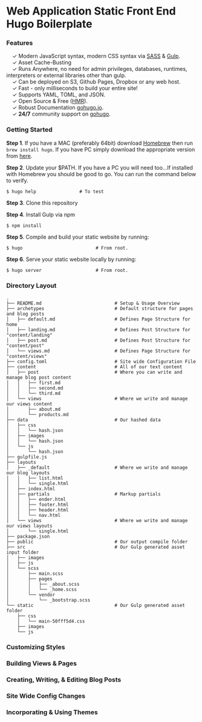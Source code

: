 # Web Application Static Front End Hugo Boilerplate

### Features

&nbsp; &nbsp; ✓ Modern JavaScript syntax, modern CSS syntax via [SASS](http://sass-lang.com/) & [Gulp](http://gulpjs.com/).<br>
&nbsp; &nbsp; ✓ Asset Cache-Busting <br>
&nbsp; &nbsp; ✓ Runs Anywhere, no need for admin privileges, databases, runtimes, interpreters or external libraries other than gulp.<br>
&nbsp; &nbsp; ✓ Can be deployed on S3, Github Pages, Dropbox or any web host.<br>
&nbsp; &nbsp; ✓ Fast - only milliseconds to build your entire site!<br>
&nbsp; &nbsp; ✓ Supports YAML, TOML, and JSON.<br>
&nbsp; &nbsp; ✓ Open Source & Free ([HMR](https://github.com/spf13/hugo)).<br>
&nbsp; &nbsp; ✓ Robust Documentation [gohugo.io](https://gohugo.io/overview/introduction/).<br>
&nbsp; &nbsp; ✓ **24/7** community support on [gohugo](https://discuss.gohugo.io/).<br>



### Getting Started

**Step 1**. If you have a MAC (preferably 64bit) download [Homebrew](http://brew.sh/) then run `brew install hugo`. If you have PC simply download the appropriate version from [here](https://github.com/spf13/hugo/releases).

**Step 2**. Update your $PATH. If you have a PC you will need too...If installed with Homebrew you should be good to go. You can run the command below to verify.

```shell
$ hugo help                # To test
```

**Step 3**. Clone this repository

**Step 4**. Install Gulp via npm

```shell
$ npm install                    
```

**Step 5**. Compile and build your static website by running:

```shell
$ hugo                           # From root.
```

**Step 6**. Serve your static website locally by running:

```shell
$ hugo server                    # From root.
```



### Directory Layout

```shell
.
├── README.md                           # Setup & Usage Overview
├── archetypes                          # Default structure for pages and blog posts
│   ├── default.md                      # Defines Page Structure for home
│   ├── landing.md                      # Defines Post Structure for "content/landing"
│   ├── post.md                         # Defines Post Structure for "content/post"
│   └── views.md                        # Defines Page Structure for "content/views"
├── config.toml                         # Site wide Configuration File
├── content                             # All of our text content
│   ├── post                            # Where you can write and manage blog post content
│   │   ├── first.md
│   │   ├── second.md
│   │   └── third.md
│   └── views                           # Where we write and manage our views content
│       ├── about.md
│       └── products.md
├── data                                # Our hashed data
│   ├── css
│   │   └── hash.json
│   ├── images
│   │   └── hash.json
│   └── js
│       └── hash.json
├── gulpfile.js
├── layouts
│   ├── _default                        # Where we write and manage our blog layouts
│   │   ├── list.html
│   │   └── single.html
│   ├── index.html
│   ├── partials                        # Markup partials
│   │   ├── ender.html
│   │   ├── footer.html
│   │   ├── header.html
│   │   └── nav.html
│   └── views                           # Where we write and manage our views layouts
│       └── single.html
├── package.json
├── public                              # Our output compile folder
├── src                                 # Our Gulp generated asset input folder
│   ├── images
│   ├── js
│   └── scss
│       ├── main.scss
│       ├── pages
│       │   ├── _about.scss
│       │   └── _home.scss
│       └── vendor
│           └── _bootstrap.scss
└── static                              # Our Gulp generated asset folder
    ├── css
    │   └── main-50fff5d4.css
    ├── images
    └── js
```

### Customizing Styles


### Building Views & Pages


### Creating, Writing, & Editing Blog Posts


### Site Wide Config Changes


### Incorporating & Using Themes
